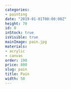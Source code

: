 ```yaml
---
categories:
- painting
date: "2019-01-01T00:00:00Z"
height: 70
id: 0
inStock: true
isVisible: true
mainImage: pain.jpg
materials:
- acrylic
- canvas
order: 190
price: 800
slug: pain
title: Pain
width: 50
---
```


